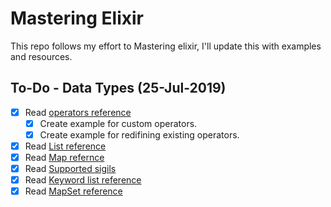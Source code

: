 # Mastering Elixir

This repo follows my effort to Mastering elixir, I'll update this with examples
and resources.

## To-Do - Data Types (25-Jul-2019)

- [x] Read [operators reference](https://hexdocs.pm/elixir/operators.html)  
    * [x] Create example for custom operators.
    * [x] Create example for redifining existing operators.
- [x] Read [List reference](https://hexdocs.pm/elixir/List.html)
- [x] Read [Map refernce](https://hexdocs.pm/elixir/Map.html)
- [x] Read [Supported sigils](http://elixir-lang.github.io/getting-started/sigils.html)
- [x] Read [Keyword list reference](https://hexdocs.pm/elixir/Keyword.html)
- [x] Read [MapSet reference](https://hexdocs.pm/elixir/MapSet.html)